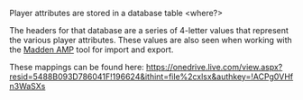 Player attributes are stored in a database table <where?>

The headers for that database are a series of 4-letter values that represent the various player attributes.  These values are also seen when working with the [Madden AMP](https://github.com/keylimesoda/MaddenAmp) tool for import and export.

These mappings can be found here:
https://onedrive.live.com/view.aspx?resid=5488B093D786041F!196624&ithint=file%2cxlsx&authkey=!ACPg0VHfn3WaSXs
